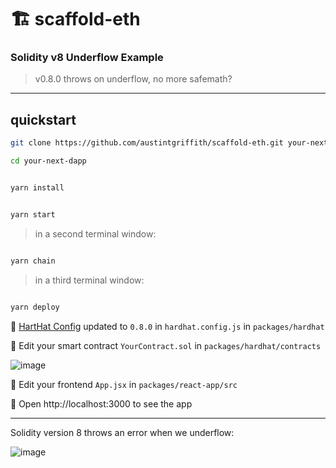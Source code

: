 # 🏗 scaffold-eth

### Solidity v8 Underflow Example

> v0.8.0 throws on underflow, no more safemath?

---

## quickstart

```bash
git clone https://github.com/austintgriffith/scaffold-eth.git your-next-dapp

cd your-next-dapp
```

```bash

yarn install

```

```bash

yarn start

```

> in a second terminal window:

```bash

yarn chain

```

> in a third terminal window:

```bash

yarn deploy

```

👀 [HartHat Config](https://github.com/austintgriffith/scaffold-eth/blob/v8-underflow-example/packages/hardhat/hardhat.config.js) updated to `0.8.0` in `hardhat.config.js` in `packages/hardhat`


🔏 Edit your smart contract `YourContract.sol` in `packages/hardhat/contracts`

![image](https://user-images.githubusercontent.com/2653167/104815866-99cd8b80-57d4-11eb-8a88-a7cd71590a8e.png)


📝 Edit your frontend `App.jsx` in `packages/react-app/src`

📱 Open http://localhost:3000 to see the app

---

Solidity version 8 throws an error when we underflow:

![image](https://user-images.githubusercontent.com/2653167/104815764-caf98c00-57d3-11eb-9bf9-e0d1909c9422.png)
